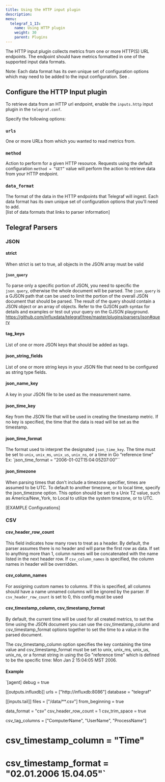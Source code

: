```yaml
---
title: Using the HTTP input plugin
description:
menu:
  telegraf_1_13:
    name: Using HTTP plugin
    weight: 30
    parent: Plugins
---
```


The HTTP input plugin collects metrics from one or more HTTP(S) URL endpoints. The endpoint should have metrics formatted in one of the supported input data formats.

Note: Each data format has its own unique set of configuration options which may need to be added to the input configuration. See <data format link>.

## Configure the HTTP Input plugin
To retrieve data from an HTTP url endpoint, enable the `inputs.http` input plugin in the `telegraf.conf`.

Specify the following options:

### `urls`
One or more URLs from which you wanted to read metrics from.

### `method`
Action to perform for a given HTTP resource. Requests using the default configuration `method = “GET”` value will perform the action to retrieve data from your HTTP endpoint.

### `data_format`
The format of the data in the HTTP endpoints that Telegraf will ingest.
Each data format has its own unique set of configuration options that you'll need to add.  
[list of data formats that links to parser information]


## Telegraf Parsers

### JSON
#### strict
When strict is set to true, all objects in the JSON array must be valid

#### `json_query`
To parse only a specific portion of JSON, you need to specific the `json_query`, otherwise the whole document will be parsed.  The `json_query` is a GJSON path that can be used to limit the portion of the overall JSON document that should be parsed. The result of the query should contain a JSON object or an array of objects.
Refer to the GJSON path syntax for details and examples or test out your query on the GJSON playground.
https://github.com/influxdata/telegraf/tree/master/plugins/parsers/json#query

#### tag_keys
List of one or more JSON keys that should be added as tags.

#### json_string_fields
List of one or more string keys in your JSON file that need to be configured as string type fields.

#### json_name_key
A key in your JSON file to be used as the measurement name.

#### json_time_key
Key from the JSON file that will be used in creating the timestamp metric.  If no key is specified, the time that the data is read will be set as the timestamp.

#### json_time_format
The format used to interpret the designated `json_time_key`.  The time must be set to `unix`, `unix_ms`, `unix_us`, `unix_ns`, or a time in Go “reference time”
Ex: `json_time_format = "2006-01-02T15:04:05Z07:00"``

#### json_timezone
When parsing times that don't include a timezone specifier, times are assumed to be UTC. To default to another timezone, or to local time, specify the json_timezone option. This option should be set to a Unix TZ value, such as America/New_York, to Local to utilize the system timezone, or to UTC.


[EXAMPLE Configurations]

### CSV

#### csv_header_row_count
This field indicates how many rows to treat as a header. By default, the parser assumes there is no header and will parse the first row as data. If set to anything more than 1, column names will be concatenated with the name listed in the next header row. If `csv_column_names` is specified, the column names in header will be overridden.

#### csv_column_names
For assigning custom names to columns. If this is specified, all columns should have a name unnamed columns will be ignored by the parser.  If `csv_header_row_count` is set to 0, this config must be used

#### csv_timestamp_column, csv_timestamp_format
By default, the current time will be used for all created metrics, to set the time using the JSON document you can use the csv_timestamp_column and csv_timestamp_format options together to set the time to a value in the parsed document.

The csv_timestamp_column option specifies the key containing the time value and csv_timestamp_format must be set to unix, unix_ms, unix_us, unix_ns, or a format string in using the Go "reference time" which is defined to be the specific time: Mon Jan 2 15:04:05 MST 2006.

#### Example
`[agent]
  debug = true

[[outputs.influxdb]]
  urls = ["http://influxdb:8086"]
  database = "telegraf"

[[inputs.tail]]
  files = ["/data/**.csv"]
  from_beginning = true

  data_format = "csv"
  csv_header_row_count = 1
  csv_trim_space = true

  csv_tag_columns = ["ComputerName", "UserName", "ProcessName"]

#   csv_timestamp_column = "Time"
#   csv_timestamp_format = "02.01.2006 15.04.05"`
